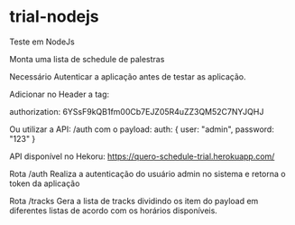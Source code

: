 # trial-nodejs
Teste em NodeJs

Monta uma lista de schedule de palestras

Necessário Autenticar a aplicação antes de testar as aplicação.

Adicionar no Header a tag:

authorization: 6YSsF9kQB1fm00Cb7EJZ05R4uZZ3QM52C7NYJQHJ

Ou utilizar a API: /auth
com o payload:
auth: {
    user: "admin",
    password: "123"
}

API disponível no Hekoru:
https://quero-schedule-trial.herokuapp.com/

Rota /auth
    Realiza a autenticação do usuário admin no sistema e retorna o token da aplicação

Rota /tracks 
    Gera a lista de tracks dividindo os item do payload em diferentes listas de acordo com os horários disponíveis.
